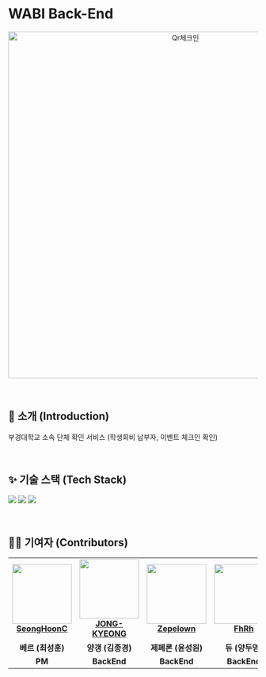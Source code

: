 # WABI Back-End
<p align= center>
<img src="https://github.com/user-attachments/assets/f77b774e-9d30-4510-a64c-c6175358a709" width="700px" alt="Qr체크인">
</p>


<br/>

## 🎨 소개 (Introduction) 
부경대학교 소속 단체 확인 서비스 (학생회비 납부자, 이벤트 체크인 확인)

<br/>

## ✨ 기술 스택 (Tech Stack)
<img src="https://img.shields.io/badge/kotlin-7F52FF?style=for-the-badge&logo=kotlin&logoColor=white"> <img src="https://img.shields.io/badge/Spring Boot-6DB33F?style=for-the-badge&logo=Spring Boot&logoColor=white"/> <img src="https://img.shields.io/badge/mysql-4479A1?style=for-the-badge&logo=mysql&logoColor=white"> 

<br/>


## 👨‍💻 기여자 (Contributors)

<table align="center">
  <tr>
    <td align="center">
       <img src="https://avatars.githubusercontent.com/u/108349655?v=4" width="120px;"/>   
        <br />
        <a href="https://github.com/SeongHoonC" title="Code"><b>SeongHoonC</b></a>
    </td>
    <td align="center">
       <img src="https://avatars.githubusercontent.com/u/111286262?v=4" width="120px;"/>   
        <br />
        <a href="https://github.com/JONG-KYEONG" title="Code"><b>JONG-KYEONG</b></a>
    </td>
    <td align="center">
        <img src="https://avatars.githubusercontent.com/u/49135677?v=4" width="120px;"/> 
        <br />
        <a href="https://github.com/Zepelown" title="Code"><b>Zepelown</b></a>
    </td>
    <td align="center">
        <img src="https://avatars.githubusercontent.com/u/48638700?v=4" width="120px;"/> 
        <br />
        <a href="https://github.com/FhRh" title="Code"><b>FhRh</b></a>
    </td>
  </tr>
  <tr>
    <td align="center"><b>베르 (최성훈)</b></td>
    <td align="center"><b>양갱 (김종경)</b></td>
    <td align="center"><b>제페론 (윤성원)</b></td>
    <td align="center"><b>듀 (양두영)</b></td>
  </tr>
  <tr>
    <td align="center"><b>PM</b></td>
    <td align="center"><b>BackEnd</b></td>
    <td align="center"><b>BackEnd</b></td>
    <td align="center"><b>BackEnd</b></td>
  </tr>
</table>
